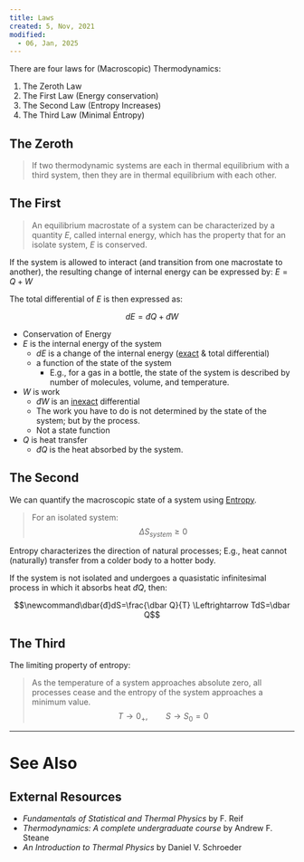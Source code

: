 ```yaml
---
title: Laws
created: 5, Nov, 2021
modified:
  - 06, Jan, 2025
---
```


There are four laws for (Macroscopic) Thermodynamics:

1. The Zeroth Law
2. The First Law (Energy conservation)
3. The Second Law (Entropy Increases)
3. The Third Law (Minimal Entropy)

## The Zeroth

> If two thermodynamic systems are each in thermal equilibrium with a third system, then they are in thermal equilibrium with each other.

## The First

> An equilibrium macrostate of a system can be characterized by a quantity $E$, called internal energy, which has the property that for an isolate system, $E$ is conserved.

If the system is allowed to interact (and transition from one macrostate to another), the resulting change of internal energy can be expressed by: $E = Q + W$

The total differential of $E$ is then expressed as:

$$\newcommand\dbar{đ} dE = \dbar Q + \dbar W$$

- Conservation of Energy
- $E$ is the internal energy of the system
  - $dE$ is a change of the internal energy ([exact](/maths/Differentials.md) & total differential)
  - a function of the state of the system
    - E.g., for a gas in a bottle, the state of the system is described by number of molecules, volume, and temperature.
- $W$ is work
  - $\newcommand\dbar{đ}\dbar W$ is an [inexact](/maths/Differentials.md) differential
  - The work you have to do is not determined by the state of the system; but by the process.
  - Not a state function
- $Q$ is heat transfer
  - $\newcommand\dbar{đ}\dbar Q$ is the heat absorbed by the system.


## The Second

We can quantify the macroscopic state of a system using [Entropy](/physics/Thermodynamics/Entropy.md).

>For an isolated system: $$\Delta S_{system} \geq 0$$

Entropy characterizes the direction of natural processes; E.g., heat cannot (naturally) transfer from a colder body to a hotter body.

If the system is not isolated and undergoes a quasistatic infinitesimal process in which it absorbs heat $\newcommand\dbar{đ}\dbar Q$, then:

$$\newcommand\dbar{đ}dS=\frac{\dbar Q}{T} \Leftrightarrow TdS=\dbar Q$$

## The Third

The limiting property of entropy:

> As the temperature of a system approaches absolute zero, all processes cease and the entropy of the system approaches a minimum value.  
> $$T\rightarrow 0_+,\qquad S\rightarrow S_0 = 0$$

---

# See Also

## External Resources

- *Fundamentals of Statistical and Thermal Physics* by F. Reif
- *Thermodynamics: A complete undergraduate course* by Andrew F. Steane
- *An Introduction to Thermal Physics* by Daniel V. Schroeder
